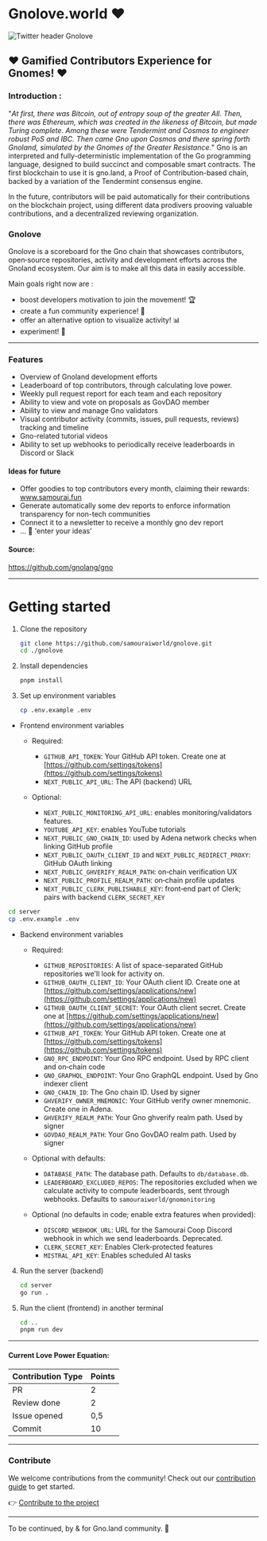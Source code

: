 # Gnolove.world ❤️

![Twitter header Gnolove](https://hackmd.io/_uploads/rJENakXRC.png)

## ❤️ Gamified Contributors Experience for Gnomes! ❤️

###  Introduction :

"_At first, there was Bitcoin, out of entropy soup of the greater All. Then, there was Ethereum, which was created in the likeness of Bitcoin, but made Turing complete.
Among these were Tendermint and Cosmos to engineer robust PoS and IBC. Then came Gno upon Cosmos and there spring forth Gnoland, simulated by the Gnomes of the Greater Resistance._"
Gno is an interpreted and fully-deterministic implementation of the Go programming language, designed to build succinct and composable smart contracts. The first blockchain to use it is gno.land, a Proof of Contribution-based chain, backed by a variation of the Tendermint consensus engine.

In the future, contributors will be paid automatically for their contributions on the blockchain project, using different data prodivers prooving valuable contributions, and a decentralized reviewing organization.

### Gnolove
Gnolove is a scoreboard for the Gno chain that showcases contributors, open‑source repositories, activity and development efforts across the Gnoland ecosystem. Our aim is to make all this data in easily accessible.

Main goals right now are : 
- boost developers motivation to join the movement! 🏆
- create a fun community experience! 🥇
- offer an alternative option to visualize activity! 📊
- experiment! 🧰

---

### Features
- Overview of Gnoland development efforts
- Leaderboard of top contributors, through calculating love power.
- Weekly pull request report for each team and each repository
- Ability to view and vote on proposals as GovDAO member
- Ability to view and manage Gno validators
- Visual contributor activity (commits, issues, pull requests, reviews) tracking and timeline
- Gno-related tutorial videos
- Ability to set up webhooks to periodically receive leaderboards in Discord or Slack

#### Ideas for future
- Offer goodies to top contributors every month, claiming their rewards: www.samourai.fun
- Generate automatically some dev reports to enforce information transparency for non-tech communities
- Connect it to a newsletter to receive a monthly gno dev report
- ... 🧠 'enter your ideas'

#### Source:
https://github.com/gnolang/gno

---

# Getting started
1. Clone the repository
   ```bash
   git clone https://github.com/samouraiworld/gnolove.git
   cd ./gnolove
   ```

2. Install dependencies
   ```bash
   pnpm install
   ```

3. Set up environment variables
   ```bash
   cp .env.example .env
   ```

 - Frontend environment variables

   - Required:
     - `GITHUB_API_TOKEN`: Your GitHub API token. Create one at [https://github.com/settings/tokens](https://github.com/settings/tokens)
     - `NEXT_PUBLIC_API_URL`: The API (backend) URL

   - Optional:
     - `NEXT_PUBLIC_MONITORING_API_URL`: enables monitoring/validators features.
     - `YOUTUBE_API_KEY`: enables YouTube tutorials
     - `NEXT_PUBLIC_GNO_CHAIN_ID`: used by Adena network checks when linking GitHub profile
     - `NEXT_PUBLIC_OAUTH_CLIENT_ID` and `NEXT_PUBLIC_REDIRECT_PROXY`: GitHub OAuth linking 
     - `NEXT_PUBLIC_GHVERIFY_REALM_PATH`: on‑chain verification UX
     - `NEXT_PUBLIC_PROFILE_REALM_PATH`: on‑chain profile updates
     - `NEXT_PUBLIC_CLERK_PUBLISHABLE_KEY`: front‑end part of Clerk; pairs with backend `CLERK_SECRET_KEY`

  ```bash
  cd server
  cp .env.example .env
  ```

 - Backend environment variables

   - Required:
     - `GITHUB_REPOSITORIES`: A list of space-separated GitHub repositories we'll look for activity on.
     - `GITHUB_OAUTH_CLIENT_ID`: Your OAuth client ID. Create one at [https://github.com/settings/applications/new](https://github.com/settings/applications/new)
     - `GITHUB_OAUTH_CLIENT_SECRET`: Your OAuth client secret. Create one at [https://github.com/settings/applications/new](https://github.com/settings/applications/new)
     - `GITHUB_API_TOKEN`: Your GitHub API token. Create one at [https://github.com/settings/tokens](https://github.com/settings/tokens)
     - `GNO_RPC_ENDPOINT`: Your Gno RPC endpoint. Used by RPC client and on‑chain code
     - `GNO_GRAPHQL_ENDPOINT`: Your Gno GraphQL endpoint. Used by Gno indexer client
     - `GNO_CHAIN_ID`: The Gno chain ID. Used by signer
     - `GHVERIFY_OWNER_MNEMONIC`: Your GitHub verify owner mnemonic. Create one in Adena.
     - `GHVERIFY_REALM_PATH`: Your Gno ghverify realm path. Used by signer
     - `GOVDAO_REALM_PATH`: Your Gno GovDAO realm path. Used by signer

   - Optional with defaults:
     - `DATABASE_PATH`: The database path. Defaults to `db/database.db`.
     - `LEADERBOARD_EXCLUDED_REPOS`: The repositories excluded when we calculate activity to compute leaderboards, sent through webhooks. Defaults to `samouraiworld/gnomonitoring`

   - Optional (no defaults in code; enable extra features when provided):
     - `DISCORD_WEBHOOK_URL`: URL for the Samourai Coop Discord webhook in which we send leaderboards. Deprecated.
     - `CLERK_SECRET_KEY`: Enables Clerk‑protected features
     - `MISTRAL_API_KEY`: Enables scheduled AI tasks

4. Run the server (backend)
   ```bash
   cd server
   go run .
   ```

5. Run the client (frontend) in another terminal
   ```bash
   cd ..
   pnpm run dev
   ```

---

#### Current Love Power Equation: 

| Contribution Type | Points |
|-------------------|--------| 
| PR                | 2      | 
| Review done       | 2      | 
| Issue opened      | 0,5    | 
| Commit            | 10     | 

---

### Contribute

We welcome contributions from the community! 
Check out our [contribution guide](CONTRIBUTING.md) to get started.

👉 [Contribute to the project](https://github.com/samouraiworld/gnolove)

---

To be continued, 
by & for Gno.land community.
🥷


